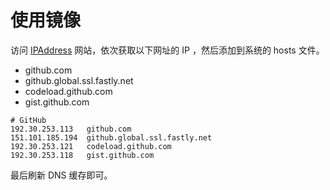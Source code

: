 # 使用镜像

访问 [IPAddress](https://www.ipaddress.com/) 网站，依次获取以下网址的 IP ，然后添加到系统的 hosts 文件。

* github.com
* github.global.ssl.fastly.net
* codeload.github.com
* gist.github.com

```
# GitHub
192.30.253.113   github.com
151.101.185.194  github.global.ssl.fastly.net
192.30.253.121   codeload.github.com
192.30.253.118   gist.github.com
```

最后刷新 DNS 缓存即可。